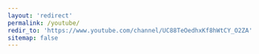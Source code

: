 ```yaml
---
layout: 'redirect'
permalink: /youtube/
redir_to: 'https://www.youtube.com/channel/UC88TeOedhxKf8hWtCY_O2ZA'
sitemap: false
---
```

